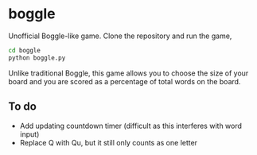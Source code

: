 # boggle

Unofficial Boggle-like game. Clone the repository and run the game,

```bash
cd boggle
python boggle.py
```

Unlike traditional Boggle, this game allows you to choose the size of your board and you are scored as a percentage of total words on the board.

## To do

- Add updating countdown timer (difficult as this interferes with word input)
- Replace Q with Qu, but it still only counts as one letter
